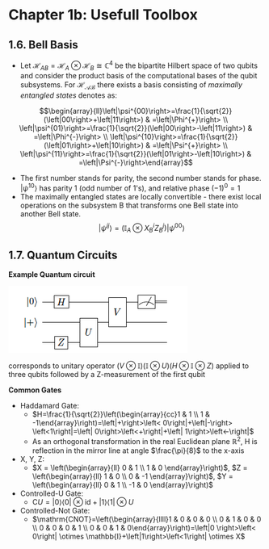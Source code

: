 # Chapter 1b: Usefull Toolbox


## 1.6. Bell Basis
- Let $\mathcal{H}_{A B}=\mathcal{H}_A \otimes \mathcal{H}_B \cong \mathbb{C}^4$ be the bipartite Hilbert space of two qubits and consider the product basis of the computational bases of the qubit subsystems. For $\mathcal{H_{AB}}$ there exists a basis consisting of _maximally entangled states_ denotes as:


$$\begin{array}{ll}\left|\psi^{00}\right>=\frac{1}{\sqrt{2}}(\left|00\right>+\left|11\right>) & =\left|\Phi^{+}\right> \\ \left|\psi^{01}\right>=\frac{1}{\sqrt{2}}(\left|00\right>-\left|11\right>) & =\left|\Phi^{-}\right> \\ \left|\psi^{10}\right>=\frac{1}{\sqrt{2}}(\left|01\right>+\left|10\right>) & =\left|\Psi^{+}\right> \\ \left|\psi^{11}\right>=\frac{1}{\sqrt{2}}(\left|01\right>-\left|10\right>) & =\left|\Psi^{-}\right>\end{array}$$

- The first number stands for parity, the second number stands for phase. $\left|\psi^{10}\right>$ has parity 1 (odd number of 1's), and relative phase $(-1)^0=1$
- The maximally entangled states are locally convertible - there exist local operations on the subsystem B that transforms one Bell state into another Bell state.
$$\left|\psi^{i j}\right>=\left(\mathbb{I}_A \otimes X_B^i Z_B^j\right)\left|\psi^{00}\right>$$

## 1.7. Quantum Circuits
**Example Quantum circuit**

![image info](quantum_circuit_ch1.png) 

corresponds to unitary operator $\left(V \otimes \mathbb{I}\right)\left(\mathbb{I}\otimes U\right)\left(H\otimes\mathbb{I}\otimes Z\right)$ applied to three qubits followed by a Z-measurement of the first qubit

**Common Gates**

- Haddamard Gate:
    - $H=\frac{1}{\sqrt{2}}\left(\begin{array}{cc}1 & 1 \\ 1 & -1\end{array}\right)=\left|+\right>\left< 0\right|+\left|-\right> \left<1\right|=\left| 0\right>\left<+\right|+\left| 1\right>\left<-\right|$
    - As an orthogonal transformation in the real Euclidean plane $\mathbb{R}^2$, H is reflection in the mirror line at angle $\frac{\pi}{8}$ to the x-axis
- X, Y, Z:
    - $X = \left(\begin{array}{ll} 0 & 1 \\ 1 & 0 \end{array}\right)$, $Z = \left(\begin{array}{ll} 1 & 0 \\ 0 & -1 \end{array}\right)$, $Y = \left(\begin{array}{ll} 0 & 1 \\ -1 & 0 \end{array}\right)$
- Controlled-U Gate:
    - $\mathrm{C} U=\left|0\right>\left<0\right|\otimes \mathrm{id}+\left| 1\right>\left<1\right| \otimes U$
- Controlled-Not Gate:
    - $\mathrm{CNOT}=\left(\begin{array}{llll}1 & 0 & 0 & 0 \\ 0 & 1 & 0 & 0 \\ 0 & 0 & 0 & 1 \\ 0 & 0 & 1 & 0\end{array}\right)=\left|0 \right>\left< 0\right| \otimes \mathbb{I}+\left|1\right>\left<1\right| \otimes X$



